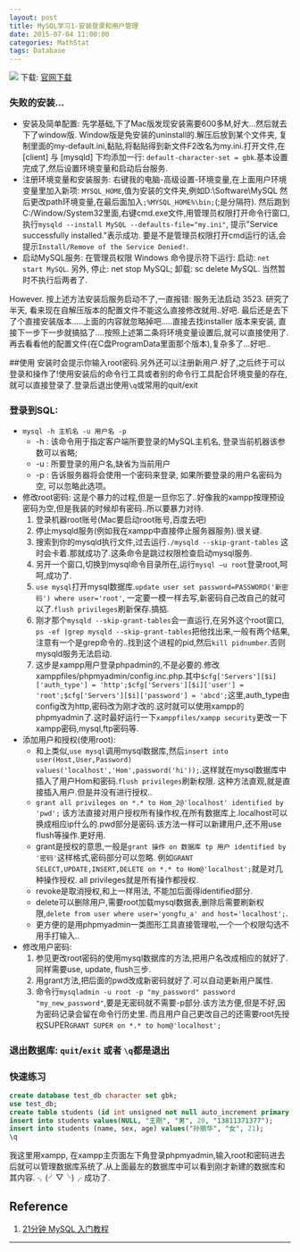 ```yaml
---
layout: post
title: MySQL学习1-安装登录和用户管理
date: 2015-07-04 11:00:00
categories: MathStat
tags: Database
---
```

![](http://dev.mysql.com/common/logos/logo-mysql-110x57.png)
下载: [官网下载](http://dev.mysql.com/downloads/mysql/) 

### 失败的安装...

- 安装及简单配置: 先学基础,下了Mac版发现安装需要600多M,好大...然后就去下了window版. Window版是免安装的uninstall的.解压后放到某个文件夹, 复制里面的my-default.ini,黏贴,将黏贴得到新文件F2改名为my.ini.打开文件,在[client] 与 [mysqld] 下均添加一行: `default-character-set = gbk`.基本设置完成了,然后设置环境变量和启动后台服务.   
- 注册环境变量和安装服务: 右键我的电脑-高级设置-环境变量,在上面用户环境变量里加入新项: `MYSQL_HOME`,值为安装的文件夹,例如D:\Software\MySQL 然后更改path环境变量,在最后面加入`;%MYSQL_HOME%\bin;`(;是分隔符). 然后跑到C:/Window/System32里面,右键cmd.exe文件,用管理员权限打开命令行窗口, 执行`mysqld --install MySQL --defaults-file="my.ini"`, 提示"Service successfully installed."表示成功. 要是不是管理员权限打开cmd运行的话,会提示`Install/Remove of the Service Denied!`.  
- 启动MySQL服务: 在管理员权限 Windows 命令提示符下运行: 启动: `net start MySQL`. 另外, 停止: net stop MySQL; 卸载: sc delete MySQL. 当然暂时不执行后两者了.

However. 按上述方法安装后服务启动不了,一直报错: 服务无法启动 3523. 研究了半天, 看来现在自解压版本的配置文件不能这么直接修改就用..好吧. 最后还是去下了个直接安装版本.....上面的内容就忽略掉吧.....直接去找installer 版本来安装, 直接下一步下一步就搞掂了....按照上述第二条将环境变量设置后,就可以直接使用了. 再去看看他的配置文件(在C盘ProgramData里面那个版本),复杂多了...好吧..

##使用
安装时会提示你输入root密码.另外还可以注册新用户.好了,之后终于可以登录和操作了!使用安装后的命令行工具或者别的命令行工具配合环境变量的存在,就可以直接登录了.登录后退出使用`\q`或常用的quit/exit

### 登录到SQL:

- `mysql -h 主机名 -u 用户名 -p`
	- -h : 该命令用于指定客户端所要登录的MySQL主机名, 登录当前机器该参数可以省略;
	- -u : 所要登录的用户名,缺省为当前用户
	- -p : 告诉服务器将会使用一个密码来登录, 如果所要登录的用户名密码为空, 可以忽略此选项。
- 修改root密码: 这是个暴力的过程,但是一旦你忘了..好像我的xampp按理预设密码为空,但是我装的时候却有密码..所以要暴力对待.
	1. 登录机器root账号(Mac要启动root账号,百度去吧)
	2. 停止mysqld服务(例如我在xampp中直接停止服务器服务).很关键.
	3. 搜索到你的mysqld执行文件,过去运行`./mysqld --skip-grant-tables` 这时会卡着.那就成功了.这条命令是跳过权限检查启动mysql服务.
	4. 另开一个窗口,切换到mysql命令目录所在,运行`mysql –u root`登录root,呵呵,成功了.
	5. `use mysql`打开mysql数据库.`update user set password=PASSWORD('新密码') where user='root'`, 一定要一模一样去写,新密码自己改自己的就可以了.`flush privileges`刷新保存.搞掂.
	6. 刚才那个`mysqld --skip-grant-tables`会一直运行,在另外这个root窗口, `ps -ef |grep mysqld --skip-grant-tables`把他找出来,一般有两个结果,注意有一个是grep命令的..找到这个进程的pid,然后`kill pidnumber`.否则mysqld服务无法启动.
	7. 这步是xampp用户登录phpadmin的,不是必要的.修改xamppfiles/phpmyadmin/config.inc.php.其中`$cfg['Servers'][$i]['auth_type'] = 'http';$cfg['Servers'][$i]['user'] = 'root';$cfg['Servers'][$i]['password'] = 'abcd';`这里,auth_type由config改为http,密码改为刚才改的.这时就可以使用xampp的phpmyadmin了.这时最好运行一下`xamppfiles/xampp security`更改一下xampp密码,mysql,ftp密码等.
- 添加用户和授权(使用root): 
	- 和上类似,`use mysql`调用mysql数据库,然后`insert into user(Host,User,Password) values('localhost','Hom',password('hi'));`.这样就在mysql数据库中插入了用户Hom和密码.`flush privileges`刷新权限. 这种方法直观,就是直接插入用户.但是并没有进行授权..
	- `grant all privileges on *.* to Hom_2@'localhost' identified by 'pwd';` 该方法直接对用户授权所有操作权,在所有数据库上.localhost可以换成相应ip什么的.pwd部分是密码.该方法一样可以新建用户,还不用use flush等操作.更好用.
	- grant是授权的意思,一般是`grant 操作 on 数据库 tp 用户 identified by '密码'`这样格式,密码部分可以忽略. 例如`GRANT SELECT,UPDATE,INSERT,DELETE on *.* to Hom@'localhost';`就是对几种操作授权. all privileges就是所有操作都授权.
	- revoke是取消授权,和上一样用法, 不能加后面得identified部分.
	- delete可以删除用户,需要root加载mysql数据表,删除后需要刷新权限,`delete from user where user='yongfu_a' and host='localhost';`.
	- 更方便的是用phpmyadmin一类图形工具直接管理啦,一个一个权限勾选不用手打输入..
- 修改用户密码: 
	1. 参见更改root密码的使用mysql数据库的方法,把用户名改成相应的就好了.同样需要use, update, flush三步.
	2. 用grant方法,把后面的pwd改成新密码就好了.可以自动更新用户属性.
	3. 命令行`mysqladmin -u root -p "my_password" password "my_new_password"`,要是无密码就不需要-p部分.该方法方便,但是不好,因为密码记录会留在命令行历史里. 而且用户自己更改自己的还需要root先授权SUPER`GRANT SUPER on *.* to hom@'localhost';`

### 退出数据库: `quit`/`exit` 或者 `\q`都是退出

### 快速练习

~~~sql
create database test_db character set gbk;
use test_db;
create table students (id int unsigned not null auto_increment primary key, name char(8) not null, sex char(4) not null, age tinyint unsigned not null, tel char(13) null default "-" );
insert into students values(NULL, "王刚", "男", 20, "13811371377");
insert into students (name, sex, age) values("孙丽华", "女", 21);
\q
~~~

我这里用xampp, 在xampp主页面左下角登录phpmyadmin,输入root和密码进去后就可以管理数据库系统了.从上面最左的数据库中可以看到刚才新建的数据库和其内容. ╮(╯▽╰)╭ 成功了.

## Reference

1. [21分钟 MySQL 入门教程](http://www.cnblogs.com/mr-wid/archive/2013/05/09/3068229.html#d17)

---

